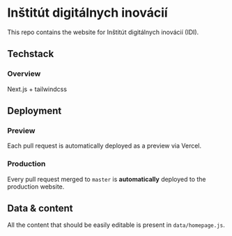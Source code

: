 # Inštitút digitálnych inovácií

This repo contains the website for Inštitút digitálnych inovácií (IDI).

## Techstack

### Overview

Next.js + tailwindcss

## Deployment

### Preview

Each pull request is automatically deployed as a preview via Vercel.

### Production

Every pull request merged to `master` is **automatically** deployed to the production website.

## Data & content

All the content that should be easily editable is present in `data/homepage.js`.
